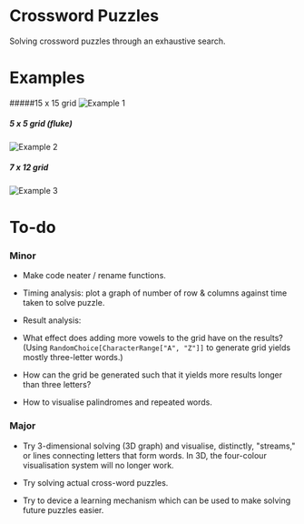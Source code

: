 # Crossword Puzzles
Solving crossword puzzles through an exhaustive search.

# Examples
#####15 x 15 grid
![Example 1](https://www.dropbox.com/s/dl9er5ccssqcwzg/puzzle.JPEG?dl=1 "Example 1")

##### 5 x 5 grid (fluke)
![Example 2](https://www.dropbox.com/s/myy657seavmrvg5/Puzzle2.JPEG?dl=1 "Example 2")

##### 7 x 12 grid
![Example 3](https://www.dropbox.com/s/evh8pwrfx1z87z5/Puzzle3.JPEG?dl=1 "Example 3") 


# To-do

### Minor
- Make code neater / rename functions.

- Timing analysis: plot a graph of number of row & columns against time taken to solve puzzle.

- Result analysis:

 * What effect does adding more vowels to the grid have on the results? (Using ```RandomChoice[CharacterRange["A", "Z"]]``` to generate grid yields mostly three-letter words.)

 * How can the grid be generated such that it yields more results longer than three letters?

- How to visualise palindromes and repeated words.

### Major
- Try 3-dimensional solving (3D graph) and visualise, distinctly, "streams," or lines connecting letters that form words. In 3D, the four-colour visualisation system will no longer work.

- Try solving actual cross-word puzzles.

- Try to device a learning mechanism which can be used to make solving future puzzles easier.

